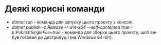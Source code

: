 # Деякі корисні команди
* _dotnet run_ - команда для запуску цього проєкту з консолі.
* _dotnet publish -c Release -r win-x64 --self-contained true -p:PublishSingleFile=true_ - команда для зборки цього проєкту, щоб він був готовий до дистрибуції (на Windows 64-біт).
